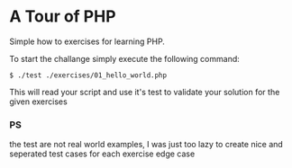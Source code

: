 A Tour of PHP
=============

Simple how to exercises for learning PHP.

To start the challange simply execute the following command:

    $ ./test ./exercises/01_hello_world.php

This will read your script and use it's test to validate your solution for the given exercises

### PS

the test are not real world examples, I was just too lazy to create nice and seperated test cases for each exercise edge case
